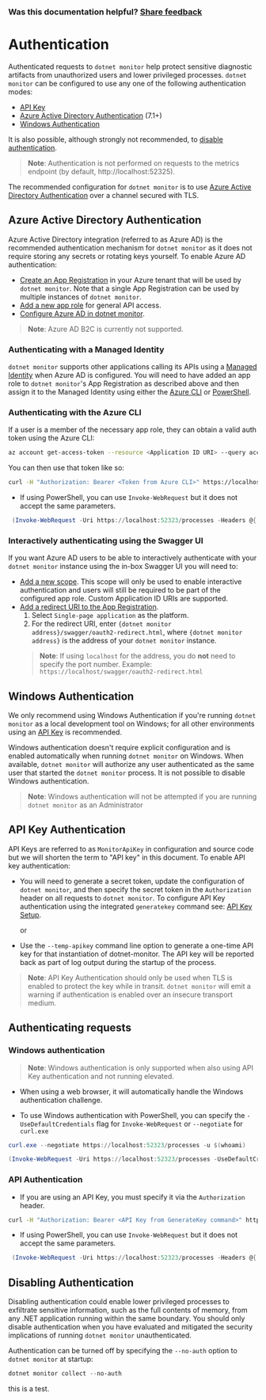 
### Was this documentation helpful? [Share feedback](https://www.research.net/r/DGDQWXH?src=documentation%2Fauthentication)

# Authentication

Authenticated requests to `dotnet monitor` help protect sensitive diagnostic artifacts from unauthorized users and lower privileged processes. `dotnet monitor` can be configured to use any one of the following authentication modes:
- [API Key](#api-key-authentication)
- [Azure Active Directory Authentication](#azure-active-directory-authentication) (7.1+)
- [Windows Authentication](#windows-authentication)

It is also possible, although strongly not recommended, to [disable authentication](#disabling-authentication).

> **Note**: Authentication is not performed on requests to the metrics endpoint (by default, http://localhost:52325).

The recommended configuration for `dotnet monitor` is to use [Azure Active Directory Authentication](#azure-active-directory-authentication) over a channel secured with TLS.

## Azure Active Directory Authentication

Azure Active Directory integration (referred to as Azure AD) is the recommended authentication mechanism for `dotnet monitor` as it does not require storing any secrets or rotating keys yourself. To enable Azure AD authentication:

- [Create an App Registration](https://learn.microsoft.com/azure/active-directory/develop/quickstart-register-app#register-an-application) in your Azure tenant that will be used by `dotnet monitor`. Note that a single App Registration can be used by multiple instances of `dotnet monitor`.
- [Add a new app role](https://learn.microsoft.com/azure/active-directory/develop/howto-add-app-roles-in-azure-ad-apps#app-roles-ui) for general API access.
- [Configure Azure AD in dotnet monitor](./configuration/azure-ad-authentication-configuration.md).

> **Note**: Azure AD B2C is currently not supported.

### Authenticating with a Managed Identity

`dotnet monitor` supports other applications calling its APIs using a [Managed Identity](https://learn.microsoft.com/azure/active-directory/managed-identities-azure-resources/) when Azure AD is configured. You will need to have added an app role to `dotnet monitor`'s App Registration as described above and then assign it to the Managed Identity using either the [Azure CLI](https://learn.microsoft.com/azure/active-directory/managed-identities-azure-resources/how-to-assign-app-role-managed-identity-cli) or [PowerShell](https://learn.microsoft.com/azure/active-directory/managed-identities-azure-resources/how-to-assign-app-role-managed-identity-powershell).

### Authenticating with the Azure CLI

If a user is a member of the necessary app role, they can obtain a valid auth token using the Azure CLI:

```sh
az account get-access-token --resource <Application ID URI> --query accessToken --output tsv
```

You can then use that token like so:

```sh
curl -H "Authorization: Bearer <Token from Azure CLI>" https://localhost:52323/processes
```

- If using PowerShell, you can use `Invoke-WebRequest` but it does not accept the same parameters.

```powershell
 (Invoke-WebRequest -Uri https://localhost:52323/processes -Headers @{ 'Authorization' = 'Bearer <Token from Azure CLI>' }).Content | ConvertFrom-Json
```

### Interactively authenticating using the Swagger UI

If you want Azure AD users to be able to interactively authenticate with your `dotnet monitor` instance using the in-box Swagger UI you will need to:
- [Add a new scope](https://learn.microsoft.com/azure/active-directory/develop/quickstart-configure-app-expose-web-apis#add-a-scope). This scope will only be used to enable interactive authentication and users will still be required to be part of the configured app role. Custom Application ID URIs are supported.
- [Add a redirect URI to the App Registration](https://learn.microsoft.com/azure/active-directory/develop/quickstart-register-app#add-a-redirect-uri).
  1. Select `Single-page application` as the platform.
  1. For the redirect URI, enter `{dotnet monitor address}/swagger/oauth2-redirect.html`, where `{dotnet monitor address}` is the address of your `dotnet monitor` instance.
  > **Note**: If using `localhost` for the address, you do **not** need to specify the port number. Example: `https://localhost/swagger/oauth2-redirect.html`

## Windows Authentication

We only recommend using Windows Authentication if you're running `dotnet monitor` as a local development tool on Windows; for all other environments using an [API Key](#api-key-authentication) is recommended.

Windows authentication doesn't require explicit configuration and is enabled automatically when running `dotnet monitor` on Windows. When available, `dotnet monitor` will authorize any user authenticated as the same user that started the `dotnet monitor` process. It is not possible to disable Windows authentication.

> **Note**: Windows authentication will not be attempted if you are running `dotnet monitor` as an Administrator

## API Key Authentication

API Keys are referred to as `MonitorApiKey` in configuration and source code but we will shorten the term to "API key" in this document. To enable API key authentication:

- You will need to generate a secret token, update the configuration of `dotnet monitor`, and then specify the secret token in the `Authorization` header on all requests to `dotnet monitor`. To configure API Key authentication using the integrated `generatekey` command see: [API Key Setup](./api-key-setup.md).

  or

- Use the `--temp-apikey` command line option to generate a one-time API key for that instantiation of dotnet-monitor. The API key will be reported back as part of log output during the startup of the process.

> **Note**: API Key Authentication should only be used when TLS is enabled to protect the key while in transit. `dotnet monitor` will emit a warning if authentication is enabled over an insecure transport medium.

## Authenticating requests

### Windows authentication

> **Note**: Windows authentication is only supported when also using API Key authentication and not running elevated.

- When using a web browser, it will automatically handle the Windows authentication challenge.

- To use Windows authentication with PowerShell, you can specify the `-UseDefaultCredentials` flag for `Invoke-WebRequest` or `--negotiate` for `curl.exe`
```powershell
curl.exe --negotiate https://localhost:52323/processes -u $(whoami)
```
```powershell
(Invoke-WebRequest -Uri https://localhost:52323/processes -UseDefaultCredentials).Content | ConvertFrom-Json
```

### API Authentication

- If you are using an API Key, you must specify it via the `Authorization` header.

```sh
curl -H "Authorization: Bearer <API Key from GenerateKey command>" https://localhost:52323/processes
```

- If using PowerShell, you can use `Invoke-WebRequest` but it does not accept the same parameters.

```powershell
 (Invoke-WebRequest -Uri https://localhost:52323/processes -Headers @{ 'Authorization' = 'Bearer <API Key from GenerateKey command>' }).Content | ConvertFrom-Json
```



## Disabling Authentication

Disabling authentication could enable lower privileged processes to exfiltrate sensitive information, such as the full contents of memory, from any .NET application running within the same boundary. You should only disable authentication when you have evaluated and mitigated the security implications of running `dotnet monitor` unauthenticated.

Authentication can be turned off by specifying the `--no-auth` option to `dotnet monitor` at startup:
```powershell
dotnet monitor collect --no-auth
```

this is a test.
